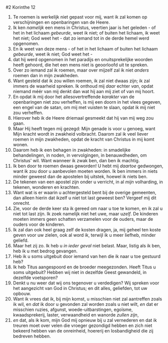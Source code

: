 #2 Korinthe 12
1. Te roemen is werkelijk niet gepast voor mij, want ik zal komen op verschijningen en openbaringen van de Heere.
2. Ik ken *namelijk* een mens in Christus, veertien jaar is het geleden - of het in het lichaam *gebeurde*, weet ik niet; of buiten het lichaam, ik weet het niet; God weet het - dat zo iemand tot in de derde hemel werd opgenomen.
3. En ik weet van deze mens - of het in het lichaam of buiten het lichaam *gebeurde*, weet ik niet; God weet het -
4. dat hij werd opgenomen in het paradijs en onuitsprekelijke woorden heeft gehoord, die het een mens niet is geoorloofd uit te spreken.
5. Over zo iemand zal ik roemen, maar over mijzelf zal ik niet *anders* roemen dan in mijn zwakheden.
6. Want gesteld dat ik zou willen roemen, ik zal niet dwaas zijn; ik zal immers de waarheid spreken. Ik onthoud mij *daar* echter *van*, opdat niemand méér van mij denkt dan wat hij aan mij ziet of van mij hoort.
7. En opdat ik mij door het allesovertreffende *karakter* van de openbaringen niet zou verheffen, is mij een doorn in het vlees gegeven, een engel van de satan, om mij met vuisten te slaan, opdat ik mij niet zou verheffen.
8. Hierover heb ik de Heere driemaal gesmeekt dat hij van mij weg zou gaan.
9. Maar Hij heeft tegen mij gezegd: Mijn genade is voor u genoeg, want Mijn kracht wordt in zwakheid volbracht. Daarom zal ik veel liever roemen in mijn zwakheden, opdat de kracht van Christus in mij komt wonen.
10. Daarom heb ik een behagen in zwakheden: in smadelijke behandelingen, in noden, in vervolgingen, in benauwdheden, om Christus' wil. Want wanneer ik zwak ben, dan ben ik machtig.
11. Ik ben door te roemen dwaas geworden! U hebt mij *daartoe* gedwongen, want ik zou door u aanbevolen moeten worden. Ik ben immers in niets minder geweest dan de apostelen bij uitstek, hoewel ik niets ben.
12. De tekenen van een apostel zijn onder u verricht, in al *mijn* volharding, in tekenen, wonderen en krachten.
13. Want wat is er waarin u achtergesteld bent bij de overige gemeenten, dan alleen hierin dat ikzelf u niet tot last geweest ben? Vergeef mij dit onrecht.
14. Zie, voor de derde keer sta ik gereed om naar u toe te komen, en ik zal u niet tot last zijn. Ik zoek namelijk niet het uwe, maar u*zelf*. De kinderen moeten immers geen schatten verzamelen voor de ouders, maar de ouders voor de kinderen.
15. Ik zal dan ook heel graag zelf de kosten dragen, ja, mij geheel ten koste geven voor uw zielen, ook al word ik, terwijl ik u meer liefheb, minder geliefd.
16. Maar het zij zo. Ik heb u *in ieder geval* niet belast. Maar, listig als ik ben, heb ik u met bedrog gevangen.
17. Heb ik u soms uitgebuit door iemand van hen die ik naar u toe gestuurd heb?
18. Ik heb Titus aangespoord en de broeder meegezonden. Heeft Titus u soms uitgebuit? Hebben wij niet in dezelfde Geest gewandeld, in dezelfde voetsporen?
19. Denkt u nu weer dat wij ons tegenover u verdedigen? Wij spreken voor het aangezicht van God in Christus; en dit alles, geliefden, tot uw opbouw.
20. Want ik vrees dat ik, bij mijn komst, u misschien niet zal aantreffen zoals ik wil, en *dat* ik door u gevonden zal worden zoals u niet wilt, *en* dat er misschien ruzies, afgunst, woede-uitbarstingen, egoïsme, kwaadsprekerij, laster, verwaandheid en wanorde *zullen zijn*,
21. *en* dat, als ik kom, mijn God mij opnieuw bij u zal vernederen en dat ik treuren moet over velen die vroeger gezondigd hebben en zich niet bekeerd hebben van de onreinheid, hoererij en losbandigheid die zij bedreven hebben.
